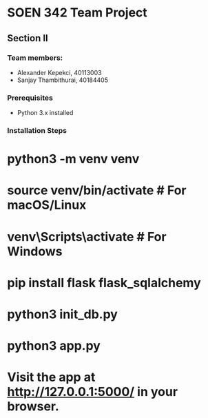 # SOEN 342 Team Project
## Section II

### Team members:
- Alexander Kepekci, 40113003
- Sanjay Thambithurai, 40184405

### Prerequisites
- Python 3.x installed

### Installation Steps

# python3 -m venv venv
# source venv/bin/activate  # For macOS/Linux
# venv\Scripts\activate     # For Windows

# pip install flask flask_sqlalchemy

# python3 init_db.py

# python3 app.py

# Visit the app at http://127.0.0.1:5000/ in your browser.
